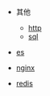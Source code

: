 <!-- docs/_sidebar.md -->

<!-- s -->


* 其他

    * [http](else/http.md)
    * [sql](sql/001.md)

* [es](else/es.md)
* [nginx](else/nginx.md)
* [redis](else/redis.md)